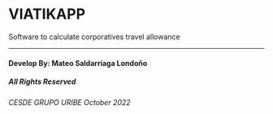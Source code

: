 # VIATIKAPP
Software to calculate corporatives travel allowance 

***
#### Develop By: Mateo Saldarriaga Londoño
##### All Rights Reserved
###### CESDE GRUPO URIBE October 2022
